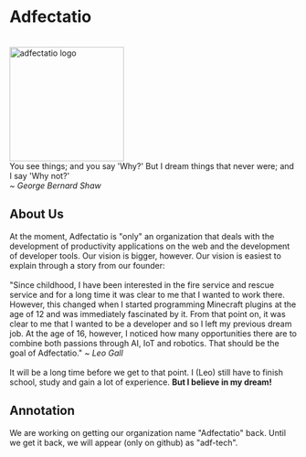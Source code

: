 # Adfectatio
<br>
<img src="https://i.ibb.co/W0H16N8/logo-green-bg-removebg-preview.png" alt="adfectatio logo" width=200px>
<br>
You see things; and you say 'Why?' But I dream things that never were; and I say 'Why not?'<br>
<i>~ George Bernard Shaw</i>

## About Us
At the moment, Adfectatio is "only" an organization that deals with the development of productivity applications on the web and the development of developer tools. Our vision is bigger, however. Our vision is easiest to explain through a story from our founder:
<br>
<br>
"Since childhood, I have been interested in the fire service and rescue service and for a long time it was clear to me that I wanted to work there. However, this changed when I started programming Minecraft plugins at the age of 12 and was immediately fascinated by it. From that point on, it was clear to me that I wanted to be a developer and so I left my previous dream job. At the age of 16, however, I noticed how many opportunities there are to combine both passions through AI, IoT and robotics. That should be the goal of Adfectatio."
<i>~ Leo Gall</i>
<br>
<br>
It will be a long time before we get to that point. I (Leo) still have to finish school, study and gain a lot of experience. **But I believe in my dream!**

## Annotation
We are working on getting our organization name "Adfectatio" back. Until we get it back, we will appear (only on github) as "adf-tech".
